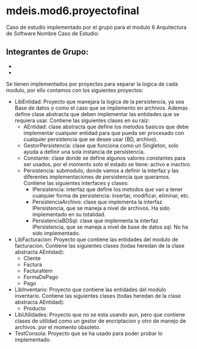 # mdeis.mod6.proyectofinal
Caso de estudio implementado por el grupo para el modulo 6 Arquitectura de Software
Nombre Caso de Estudio: 
 
Integrantes de Grupo:
 - 
 -
 -

Se tienen implementados por proyectos para separar la logica de cada modulo, por ello contamos con los siguientes proyectos:
 - LibEntidad: Proyecto que manejara la logica de la persistencia, ya sea Base de datos o como el caso que se implemento en archivos. Ademas define clase abstracta que deben implementar las entidades que se requiera usar. Contiene las siguientes clases en su raiz:
   - AEntidad: clase abstracta que define los metodos basicos que debe implementar cualquier entidad para que pueda ser procesado con cualquier persistencia que se desee usar (BD, archivo).
   - GestorPersistencia: clase que funciona como un Singleton, solo ayuda a definir una sola instancia de persistencia.
   - Constante: clase donde se define algunos valores constantes para ser usados, por el momento solo el estado se tiene: activo e inactivo.
   - Persistencia: submodulo, donde vamos a definir la interfaz y las diferentes implementaciones de persistencia que queramos. Contiene las siguientes interfaces y clases:
     - IPersistencia: interfaz que define los metodos que van a tener cualquier forma de persistencia: insertar, modificar, eliminar, etc.
     - PersistenciaArchivo: clase que implementa la interfaz IPersistencia, que se maneja a nivel de archivos. Ha sido implementado en su totalidad.
     - PersistenciaBDSql: clase que implementa la interfaz IPersistencia, que se maneja a nivel de base de datos sql. No ha sido implementado.
 - LibFacturacion: Proyecto que contiene las entidades del modulo de facturacion. Contiene las siguientes clases (todas heredan de la clase abstracta AEntidad):
   - Cliente 
   - Factura
   - FacturaItem
   - FormaDePago
   - Pago
 - LibInventario: Proyecto que contiene las entidades del modulo inventario. Contiene las siguientes clases (todas heredan de la clase abstracta AEntidad):
   - Producto
 - LibUtilidades: Proyecto que no se esta usando aun, pero que contiene clases de utilidad como un gestor de encriptacion y otro de manejo de archivos. por el momento obsoleto.
 - TestConsola: Proyecto que se ha usado para poder probar lo implementado.
